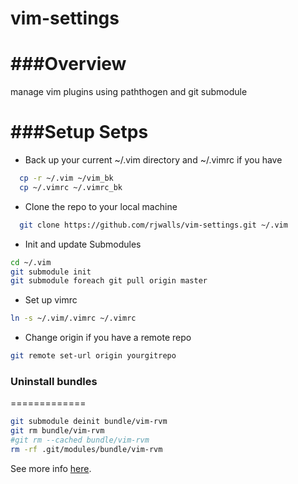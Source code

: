 vim-settings
============

###Overview 
=============
manage vim plugins using paththogen and git submodule 

###Setup Setps
=============
- Back up your current ~/.vim directory and ~/.vimrc if you have  
```bash
  cp -r ~/.vim ~/vim_bk
  cp ~/.vimrc ~/.vimrc_bk
```
- Clone the repo to your local machine 
```bash
  git clone https://github.com/rjwalls/vim-settings.git ~/.vim
```
- Init and update Submodules 
```bash
cd ~/.vim 
git submodule init
git submodule foreach git pull origin master
```
- Set up vimrc 
```bash
ln -s ~/.vim/.vimrc ~/.vimrc 
```

- Change origin if you have a remote repo 
```bash
git remote set-url origin yourgitrepo
```


### Uninstall bundles
=============
```bash
git submodule deinit bundle/vim-rvm
git rm bundle/vim-rvm
#git rm --cached bundle/vim-rvm
rm -rf .git/modules/bundle/vim-rvm
```
See more info
[here](http://stackoverflow.com/questions/5828324/update-git-submodule-to-latest-commit-on-origin).

